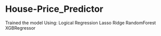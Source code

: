 # House-Price_Predictor

Trained the model Using:
Logical Regression
Lasso
Ridge
RandomForest
XGBRegressor
